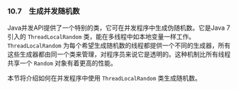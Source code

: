 ### 10.7　生成并发随机数

Java并发API提供了一个特别的类，它可在并发程序中生成伪随机数。它是Java 7引入的 `ThreadLocalRandom` 类，能在多线程中如本地变量一样工作。 `ThreadLocalRandom` 为每个希望生成随机数的线程都提供一个不同的生成器，所有这些生成器都由同一个类来管理，对程序员来说它是透明的。这种机制比所有线程共享一个 `Random` 对象有着更高的性能。

本节将介绍如何在并发程序中使用 `ThreadLocalRandom` 类生成随机数。

